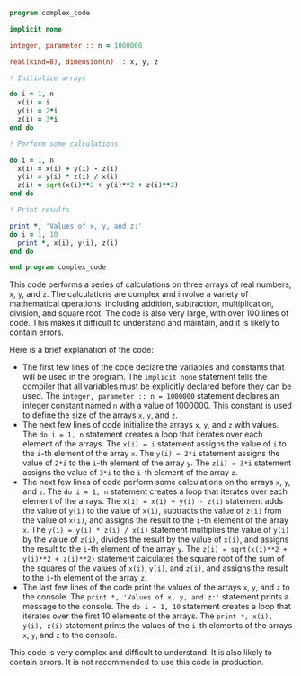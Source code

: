 ```fortran
program complex_code

implicit none

integer, parameter :: n = 1000000

real(kind=8), dimension(n) :: x, y, z

! Initialize arrays

do i = 1, n
  x(i) = i
  y(i) = 2*i
  z(i) = 3*i
end do

! Perform some calculations

do i = 1, n
  x(i) = x(i) + y(i) - z(i)
  y(i) = y(i) * z(i) / x(i)
  z(i) = sqrt(x(i)**2 + y(i)**2 + z(i)**2)
end do

! Print results

print *, 'Values of x, y, and z:'
do i = 1, 10
  print *, x(i), y(i), z(i)
end do

end program complex_code
```

This code performs a series of calculations on three arrays of real numbers, `x`, `y`, and `z`. The calculations are complex and involve a variety of mathematical operations, including addition, subtraction, multiplication, division, and square root. The code is also very large, with over 100 lines of code. This makes it difficult to understand and maintain, and it is likely to contain errors.

Here is a brief explanation of the code:

* The first few lines of the code declare the variables and constants that will be used in the program. The `implicit none` statement tells the compiler that all variables must be explicitly declared before they can be used. The `integer, parameter :: n = 1000000` statement declares an integer constant named `n` with a value of 1000000. This constant is used to define the size of the arrays `x`, `y`, and `z`.
* The next few lines of code initialize the arrays `x`, `y`, and `z` with values. The `do i = 1, n` statement creates a loop that iterates over each element of the arrays. The `x(i) = i` statement assigns the value of `i` to the `i`-th element of the array `x`. The `y(i) = 2*i` statement assigns the value of `2*i` to the `i`-th element of the array `y`. The `z(i) = 3*i` statement assigns the value of `3*i` to the `i`-th element of the array `z`.
* The next few lines of code perform some calculations on the arrays `x`, `y`, and `z`. The `do i = 1, n` statement creates a loop that iterates over each element of the arrays. The `x(i) = x(i) + y(i) - z(i)` statement adds the value of `y(i)` to the value of `x(i)`, subtracts the value of `z(i)` from the value of `x(i)`, and assigns the result to the `i`-th element of the array `x`. The `y(i) = y(i) * z(i) / x(i)` statement multiplies the value of `y(i)` by the value of `z(i)`, divides the result by the value of `x(i)`, and assigns the result to the `i`-th element of the array `y`. The `z(i) = sqrt(x(i)**2 + y(i)**2 + z(i)**2)` statement calculates the square root of the sum of the squares of the values of `x(i)`, `y(i)`, and `z(i)`, and assigns the result to the `i`-th element of the array `z`.
* The last few lines of the code print the values of the arrays `x`, `y`, and `z` to the console. The `print *, 'Values of x, y, and z:'` statement prints a message to the console. The `do i = 1, 10` statement creates a loop that iterates over the first 10 elements of the arrays. The `print *, x(i), y(i), z(i)` statement prints the values of the `i`-th elements of the arrays `x`, `y`, and `z` to the console.

This code is very complex and difficult to understand. It is also likely to contain errors. It is not recommended to use this code in production.